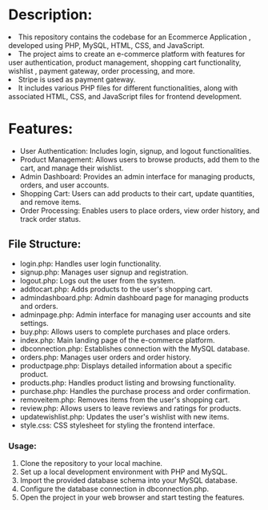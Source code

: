 


<h1>Description:</h1>
<li>This repository contains the codebase for an Ecommerce Application , developed using PHP, MySQL, HTML, CSS, and JavaScript.</li>
<li>The project aims to create an e-commerce platform with features for user authentication, product management, shopping cart functionality,  wishlist , payment gateway, order processing, and more.</li>
<li>Stripe is used as payment gateway.</li>
<li>It includes various PHP files for different functionalities, along with associated HTML, CSS, and JavaScript files for frontend development.</li>

<h1>Features:</h1>
<ul>
  <li>User Authentication: Includes login, signup, and logout functionalities.</li>
  <li>Product Management: Allows users to browse products, add them to the cart, and manage their wishlist.</li>
  <li>Admin Dashboard: Provides an admin interface for managing products, orders, and user accounts.</li>
  <li>Shopping Cart: Users can add products to their cart, update quantities, and remove items.</li>
  <li>Order Processing: Enables users to place orders, view order history, and track order status.</li>
</ul>
<h2>File Structure:</h2>
<ul>
  <li>login.php: Handles user login functionality.</li>
  <li>signup.php: Manages user signup and registration.</li>
  <li>logout.php: Logs out the user from the system.</li>
  <li>addtocart.php: Adds products to the user's shopping cart.</li>
  <li>admindashboard.php: Admin dashboard page for managing products and orders.</li>
  <li>adminpage.php: Admin interface for managing user accounts and site settings.</li>
  <li>buy.php: Allows users to complete purchases and place orders.</li>
  <li>index.php: Main landing page of the e-commerce platform.</li>
  <li>dbconnection.php: Establishes connection with the MySQL database.</li>
  <li>orders.php: Manages user orders and order history.</li>
  <li>productpage.php: Displays detailed information about a specific product.</li>
  <li>products.php: Handles product listing and browsing functionality.</li>
  <li>purchase.php: Handles the purchase process and order confirmation.</li>
  <li>removeitem.php: Removes items from the user's shopping cart.</li>
  <li>review.php: Allows users to leave reviews and ratings for products.</li>
  <li>updatewishlist.php: Updates the user's wishlist with new items.</li>
  <li>style.css: CSS stylesheet for styling the frontend interface.</li>
</ul>

<h3>Usage:</h3>

<ol>
  <li>Clone the repository to your local machine.</li>
  <li>Set up a local development environment with PHP and MySQL.</li>
  <li>Import the provided database schema into your MySQL database.</li>
  <li>Configure the database connection in dbconnection.php.</li>
  <li>Open the project in your web browser and start testing the features.</li>
</ol>

